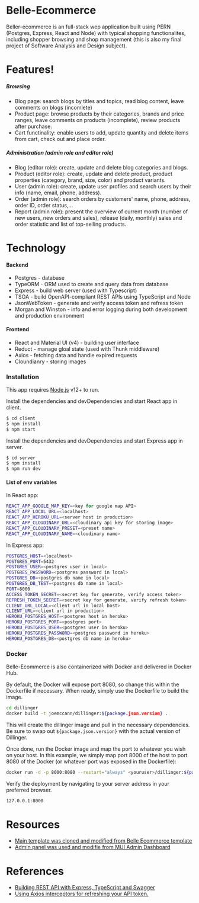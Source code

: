 # Belle-Ecommerce



Beller-ecommerce is an full-stack wep application built using PERN (Postgres, Express, React and Node) with typical shopping functionalites, including shopper browsing and shop management (this is also my final project of Software Analysis and Design subject).

# Features!

##### Browsing
  - Blog page: search blogs by titles and topics, read blog content, leave comments on blogs (incomlete)
  - Product page: browse products by their categories, brands and price ranges, leave comments on products (incomplete), review products after purchase.
  - Cart functinality: enable users to add, update quantity and delete items from cart, check out and place order.
##### Administration (admin role and editor role)
- Blog (editor role): create, update and delete blog categories and blogs.
- Product (editor role): create, update and delete product, product properties (category, brand, size, color) and product variants.
- User (admin role): create, update user profiles and search users by their info (name, email, phone, address).
- Order (admin role): search orders by customers' name, phone, address, order ID, order status,...
- Report (admin role): present the overview of current month (number of new users, new orders and sales), release (daily, monthly) sales and order statistic and list of top-selling products.

 
# Technology

#### Backend
- Postgres - database
- TypeORM - ORM used to create and query data from database
 - Express - build web server (used with Typescript)
 - TSOA - build OpenAPI-compliant REST APIs using TypeScript and Node
 - JsonWebToken - generate and verify access token and refress token
 - Morgan and Winston - info and error logging during both development and production environment

#### Frontend
- React and Material UI (v4) - building user interface
- Reduct - manage gloal state (used with Thunk middleware)
- Axios - fetching data and handle expired requests
- Cloundianry - storing images


### Installation

This app requires [Node.js](https://nodejs.org/) v12+ to run.

Install the dependencies and devDependencies and start React app in client.

```sh
$ cd client
$ npm install 
$ npm start
```

Install the dependencies and devDependencies and start Express app in server.

```sh
$ cd server
$ npm install 
$ npm run dev
```


#### List of env variables

In React app:
```sh
REACT_APP_GOOGLE_MAP_KEY=<key for google map API>
REACT_APP_LOCAL_URL=<localhost>
REACT_APP_HEROKU_URL=<server host in production>
REACT_APP_CLOUDINARY_URL=<cloudinary api key for storing image>
REACT_APP_CLOUDINARY_PRESET=<preset name>
REACT_APP_CLOUDINARY_NAME=<cloudinary name>
```
In Express app:
```sh
POSTGRES_HOST=<localhost>
POSTGRES_PORT=5432
POSTGRES_USER=<postgres user in local>
POSTGRES_PASSWORD=<postgres password in local>
POSTGRES_DB=<postgres db name in local>
POSTGRES_DB_TEST=<postgres db name in local>
PORT=8000
ACCESS_TOKEN_SECRET=<secret key for generate, verify access token>
REFRESH_TOKEN_SECRET=<secret key for generate, verify refresh token>
CLIENT_URL_LOCAL=<client url in local host>
CLIENT_URL=<client url in production>
HEROKU_POSTGRES_HOST=<postgres host in heroku>
HEROKU_POSTGRES_PORT=<postgres port>
HEROKU_POSTGRES_USER=<postgres user in heroku>
HEROKU_POSTGRES_PASSWORD=<postgres password in heroku>
HEROKU_POSTGRES_DB=<postgres db name in heroku>
```
### Docker
Belle-Ecommerce is also containerized with Docker and delivered in Docker Hub.

By default, the Docker will expose port 8080, so change this within the Dockerfile if necessary. When ready, simply use the Dockerfile to build the image.

```sh
cd dillinger
docker build -t joemccann/dillinger:${package.json.version} .
```
This will create the dillinger image and pull in the necessary dependencies. Be sure to swap out `${package.json.version}` with the actual version of Dillinger.

Once done, run the Docker image and map the port to whatever you wish on your host. In this example, we simply map port 8000 of the host to port 8080 of the Docker (or whatever port was exposed in the Dockerfile):

```sh
docker run -d -p 8000:8080 --restart="always" <youruser>/dillinger:${package.json.version}
```

Verify the deployment by navigating to your server address in your preferred browser.

```sh
127.0.0.1:8000
```

# Resources
- [Main template was cloned and modified from Belle Ecommerce template](https://themeforest.net/item/belle-multipurpose-bootstrap-4-html-template/24652217)
- [Admin panel was used and modifie from MUI Admin Dashboard](https://mui.com/getting-started/templates/dashboard/)

# References
- [Building REST API with Express, TypeScript and Swagger](https://rsbh.dev/blog/rest-api-with-express-typescript)
- [Using Axios interceptors for refreshing your API token.](https://thedutchlab.com/blog/using-axios-interceptors-for-refreshing-your-api-token)
 
